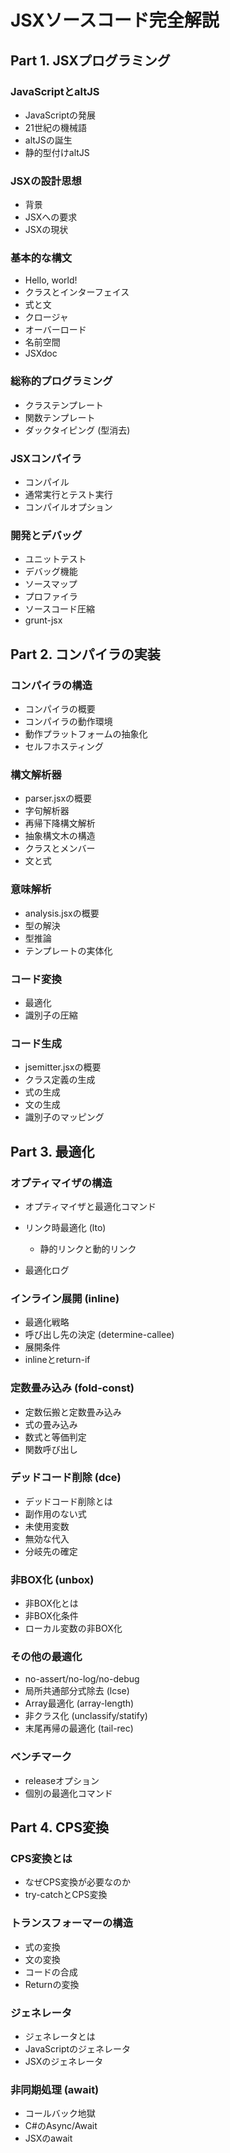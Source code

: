 # JSXソースコード完全解説

## Part 1. JSXプログラミング

### JavaScriptとaltJS

- JavaScriptの発展
- 21世紀の機械語
- altJSの誕生
- 静的型付けaltJS

### JSXの設計思想

- 背景
- JSXへの要求
- JSXの現状

### 基本的な構文

- Hello, world!
- クラスとインターフェイス
- 式と文
- クロージャ
- オーバーロード
- 名前空間
- JSXdoc

### 総称的プログラミング

- クラステンプレート
- 関数テンプレート
- ダックタイピング (型消去)

### JSXコンパイラ

- コンパイル
- 通常実行とテスト実行
- コンパイルオプション

### 開発とデバッグ

- ユニットテスト
- デバッグ機能
- ソースマップ
- プロファイラ
- ソースコード圧縮
- grunt-jsx

## Part 2. コンパイラの実装

### コンパイラの構造

- コンパイラの概要
- コンパイラの動作環境
- 動作プラットフォームの抽象化
- セルフホスティング

### 構文解析器

- parser.jsxの概要
- 字句解析器
- 再帰下降構文解析
- 抽象構文木の構造
- クラスとメンバー
- 文と式

### 意味解析

- analysis.jsxの概要
- 型の解決
- 型推論
- テンプレートの実体化

### コード変換

- 最適化
- 識別子の圧縮

### コード生成

- jsemitter.jsxの概要
- クラス定義の生成
- 式の生成
- 文の生成
- 識別子のマッピング

## Part 3. 最適化

### オプティマイザの構造

- オプティマイザと最適化コマンド
- リンク時最適化 (lto)

	- 静的リンクと動的リンク

- 最適化ログ

### インライン展開 (inline)

- 最適化戦略
- 呼び出し先の決定 (determine-callee)
- 展開条件
- inlineとreturn-if

### 定数畳み込み (fold-const)

- 定数伝搬と定数畳み込み
- 式の畳み込み
- 数式と等価判定
- 関数呼び出し

### デッドコード削除 (dce)

- デッドコード削除とは
- 副作用のない式
- 未使用変数
- 無効な代入
- 分岐先の確定

### 非BOX化 (unbox)

- 非BOX化とは
- 非BOX化条件
- ローカル変数の非BOX化

### その他の最適化

- no-assert/no-log/no-debug
- 局所共通部分式除去 (lcse)
- Array最適化 (array-length)
- 非クラス化 (unclassify/statify)
- 末尾再帰の最適化 (tail-rec)

### ベンチマーク

- releaseオプション
- 個別の最適化コマンド

## Part 4. CPS変換

### CPS変換とは

- なぜCPS変換が必要なのか
- try-catchとCPS変換

### トランスフォーマーの構造

- 式の変換
- 文の変換
- コードの合成
- Returnの変換

### ジェネレータ

- ジェネレータとは
- JavaScriptのジェネレータ
- JSXのジェネレータ

### 非同期処理 (await)

- コールバック地獄
- C#のAsync/Await
- JSXのawait
